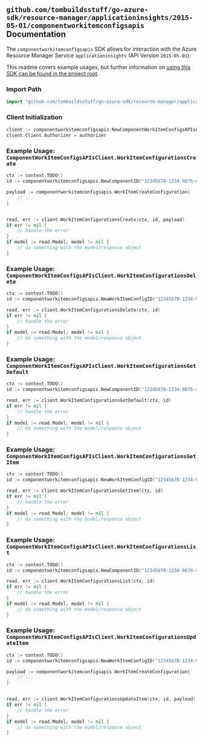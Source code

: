 
## `github.com/tombuildsstuff/go-azure-sdk/resource-manager/applicationinsights/2015-05-01/componentworkitemconfigsapis` Documentation

The `componentworkitemconfigsapis` SDK allows for interaction with the Azure Resource Manager Service `applicationinsights` (API Version `2015-05-01`).

This readme covers example usages, but further information on [using this SDK can be found in the project root](https://github.com/tombuildsstuff/go-azure-sdk/tree/main/docs).

### Import Path

```go
import "github.com/tombuildsstuff/go-azure-sdk/resource-manager/applicationinsights/2015-05-01/componentworkitemconfigsapis"
```


### Client Initialization

```go
client := componentworkitemconfigsapis.NewComponentWorkItemConfigsAPIsClientWithBaseURI("https://management.azure.com")
client.Client.Authorizer = authorizer
```


### Example Usage: `ComponentWorkItemConfigsAPIsClient.WorkItemConfigurationsCreate`

```go
ctx := context.TODO()
id := componentworkitemconfigsapis.NewComponentID("12345678-1234-9876-4563-123456789012", "example-resource-group", "componentValue")

payload := componentworkitemconfigsapis.WorkItemCreateConfiguration{
	// ...
}


read, err := client.WorkItemConfigurationsCreate(ctx, id, payload)
if err != nil {
	// handle the error
}
if model := read.Model; model != nil {
	// do something with the model/response object
}
```


### Example Usage: `ComponentWorkItemConfigsAPIsClient.WorkItemConfigurationsDelete`

```go
ctx := context.TODO()
id := componentworkitemconfigsapis.NewWorkItemConfigID("12345678-1234-9876-4563-123456789012", "example-resource-group", "componentValue", "workItemConfigIdValue")

read, err := client.WorkItemConfigurationsDelete(ctx, id)
if err != nil {
	// handle the error
}
if model := read.Model; model != nil {
	// do something with the model/response object
}
```


### Example Usage: `ComponentWorkItemConfigsAPIsClient.WorkItemConfigurationsGetDefault`

```go
ctx := context.TODO()
id := componentworkitemconfigsapis.NewComponentID("12345678-1234-9876-4563-123456789012", "example-resource-group", "componentValue")

read, err := client.WorkItemConfigurationsGetDefault(ctx, id)
if err != nil {
	// handle the error
}
if model := read.Model; model != nil {
	// do something with the model/response object
}
```


### Example Usage: `ComponentWorkItemConfigsAPIsClient.WorkItemConfigurationsGetItem`

```go
ctx := context.TODO()
id := componentworkitemconfigsapis.NewWorkItemConfigID("12345678-1234-9876-4563-123456789012", "example-resource-group", "componentValue", "workItemConfigIdValue")

read, err := client.WorkItemConfigurationsGetItem(ctx, id)
if err != nil {
	// handle the error
}
if model := read.Model; model != nil {
	// do something with the model/response object
}
```


### Example Usage: `ComponentWorkItemConfigsAPIsClient.WorkItemConfigurationsList`

```go
ctx := context.TODO()
id := componentworkitemconfigsapis.NewComponentID("12345678-1234-9876-4563-123456789012", "example-resource-group", "componentValue")

read, err := client.WorkItemConfigurationsList(ctx, id)
if err != nil {
	// handle the error
}
if model := read.Model; model != nil {
	// do something with the model/response object
}
```


### Example Usage: `ComponentWorkItemConfigsAPIsClient.WorkItemConfigurationsUpdateItem`

```go
ctx := context.TODO()
id := componentworkitemconfigsapis.NewWorkItemConfigID("12345678-1234-9876-4563-123456789012", "example-resource-group", "componentValue", "workItemConfigIdValue")

payload := componentworkitemconfigsapis.WorkItemCreateConfiguration{
	// ...
}


read, err := client.WorkItemConfigurationsUpdateItem(ctx, id, payload)
if err != nil {
	// handle the error
}
if model := read.Model; model != nil {
	// do something with the model/response object
}
```
